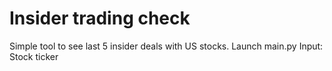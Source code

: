 # Insider trading check
Simple tool to see last 5 insider deals with US stocks.
Launch main.py
Input: Stock ticker
